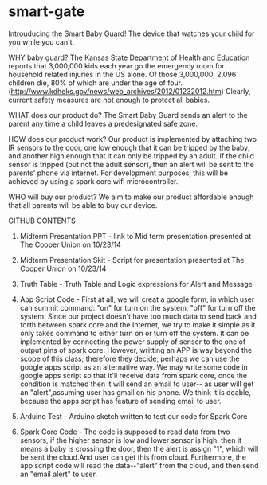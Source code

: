 smart-gate
==========

Introuducing the Smart Baby Guard! The device that watches your child for you while you can't.

WHY baby guard?
The Kansas State Department of Health and Education reports that 3,000,000 kids each year go the emergency room for household related injuries in the US alone. Of those 3,000,000, 2,096 children die, 80% of which are under the age of four. (http://www.kdheks.gov/news/web_archives/2012/01232012.htm) Clearly, current safety measures are not enough to protect all babies.

WHAT does our product do?
The Smart Baby Guard sends an alert to the parent any time a child leaves a predesignated safe zone.

HOW does our product work?
Our product is implemented by attaching two IR sensors to the door, one low enough that it can be tripped by the baby, and another high enough that it can only be tripped by an adult. If the child sensor is tripped (but not the adult sensor), then an alert will be sent to the parents' phone via internet. For development purposes, this will be achieved by using a spark core wifi microcontroller.

WHO will buy our product?
We aim to make our product affordable enough that all parents will be able to buy our device.

GITHUB CONTENTS

1. Midterm Presentation PPT - link to Mid term presentation presented at The Cooper Union on 10/23/14 

2. Midterm Presentation Skit - Script for presentation presented at The Cooper Union on 10/23/14

3. Truth Table - Truth Table and Logic expressions for Alert and Message

4. App Script Code - First at all, we will creat a google form, in which user can summit command: "on" for turn on the system, "off" for turn off the system. Since our project doesn't have too much data to send back and forth between spark core and the Internet, we try to make it simple as it only takes command to either turn on or turn off the system. It can be inplemented by connecting the power supply of sensor to the one of output pins of spark core.
However, writting an APP is way beyond the scope of this class; therefore they decide, perhaps we can use the google apps script as an alternative way. We may write some code in google apps script so that it'll receive data from spark core, once the condition is matched then it will send an email to user-- as user will get an "alert",assuming user has gmail on his phone. We think it is doable, because the apps script has feature of sending email to user.

5. Arduino Test - Arduino sketch written to test our code for Spark Core

6. Spark Core Code - The code is supposed to read data from two sensors, if the higher sensor is low and lower sensor is high, then it means a baby is crossing the door, then the alert is assign "1", which will be sent the cloud.And user can get this from cloud. Furthermore, the app script code will read the data--"alert" from the cloud, and then send an "email alert" to user.

